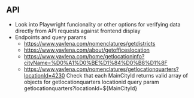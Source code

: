 ## API

- Look into Playwright funcionality or other options for verifying data directly from API requests against frontend display
- Endpoints and query params
  - https://www.yavlena.com/nomenclatures/getdistricts
  - https://www.yavlena.com/about/getofficeslocation
  - https://www.yavlena.com/home/getlocationinfo?cityName=%D0%A1%D0%BE%D1%84%D0%B8%D1%8F
  - https://www.yavlena.com/nomenclatures/getlocationquarters?locationId=4230
    Check that each MainCityId returns valid array of objects for getlocationquarters locationid query param
    getlocationquarters?locationId=${MainCityId}
